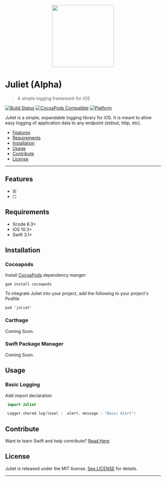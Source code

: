 <p align="center">
  <img src="https://i.imgur.com/QsN5xYv.png" width="200px"/>
</p>


# Juliet (Alpha)
> A simple logging framework for iOS

[![Build Status](https://travis-ci.org/corey-rb/juliet.svg?branch=master)](https://travis-ci.org/corey-rb/juliet)
[![CocoaPods Compatible](https://img.shields.io/cocoapods/v/Juliet.svg)](https://cocoapods.org/pods/Juliet)
[![Platform](https://img.shields.io/cocoapods/p/Juliet.svg?style=flat)](http://cocoadocs.org/docsets/Juliet)


Juliet is a simple, expandable logging library for iOS.  It is meant to allow easy logging of application data to any endpoint (stdout, http, etc).

- [Features](#features)
- [Requirements](#requirements)
- [Installation](#installation)
- [Usage](#usage)
- [Contribute](#contribute)
- [License](#license)


---
## Features
- [x]
- [ ]

## Requirements
* Xcode 8.3+
* iOS 10.3+
* Swift 3.1+

## Installation

### Cocoapods

Install [CocoaPods](https://cocoapods.org/) dependency manger:
```shell
gem install cocoapods
```

To integrate Juliet into your project, add the following to your project's Podfile

```
pod 'juliet'
```

### Carthage

Coming Soon.

### Swift Package Manager

Coming Soon.

## Usage

### Basic Logging
Add import declaration
```swift
 import Juliet

 Logger.shared.log(level : .alert, message : "Basic Alert")
```

## Contribute
Want to learn Swift and help contribute? [Read Here](https://github.com/corey-rb/juliet/blob/master/CONTRIBUTING.md)

## License

Juliet is released under the MIT license. [See LICENSE](https://github.com/corey-rb/juliet/blob/master/LICENSE) for details.

---
